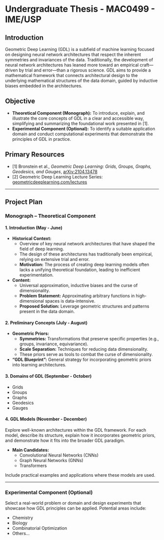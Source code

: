 # Undergraduate Thesis - MAC0499 - IME/USP

## Introduction  
Geometric Deep Learning (GDL) is a subfield of machine learning focused on designing neural network architectures that respect the inherent symmetries and invariances of the data. Traditionally, the development of neural network architectures has leaned more toward an empirical craft—driven by trial and error—than a rigorous science. GDL aims to provide a mathematical framework that connects architectural design to the underlying mathematical structures of the data domain, guided by inductive biases embedded in the architectures.

## Objective
- **Theoretical Component (Monograph):** To introduce, explain, and illustrate the core concepts of GDL in a clear and accessible way, simplifying and summarizing the foundational work presented in [1].  
- **Experimental Component (Optional):** To identify a suitable application domain and conduct computational experiments that demonstrate the principles of GDL in practice.

## Primary Resources
- [1] Bronstein et al., *Geometric Deep Learning: Grids, Groups, Graphs, Geodesics, and Gauges*, [arXiv:2104.13478](https://arxiv.org/pdf/2104.13478)  
- [2] Geometric Deep Learning Lecture Series: [geometricdeeplearning.com/lectures](https://geometricdeeplearning.com/lectures)

---

## Project Plan  

### Monograph – Theoretical Component

#### 1. Introduction  (May - June)
- **Historical Context:**  
  - Overview of key neural network architectures that have shaped the field of deep learning.  
  - The design of these architectures has traditionally been empirical, relying on extensive trial and error.  
  - **Motivation:** The process of creating deep learning models often lacks a unifying theoretical foundation, leading to inefficient experimentation.  
- **Content:**
  - Universal approximation, inductive biases and the curse of dimensionality.     
  - **Problem Statement:** Approximating arbitrary functions in high-dimensional spaces is data-intensive.    
  - **Proposed Solution:** Leverage geometric structures and patterns present in the data domain.  


#### 2. Preliminary Concepts  (July - August)
- **Geometric Priors:**  
  - **Symmetries:** Transformations that preserve specific properties (e.g., groups, invariance, equivariance).  
  - **Scale Separation:** Techniques for reducing data dimensionality.  
  - These priors serve as tools to combat the curse of dimensionality.  
- **“GDL Blueprint”:** General strategy for incorporating geometric priors into learning architectures.

#### 3. Domains of GDL (September - October)
- Grids  
- Groups  
- Graphs  
- Geodesics  
- Gauges

#### 4. GDL Models  (November - December)
Explore well-known architectures within the GDL framework. For each model, describe its structure, explain how it incorporates geometric priors, and demonstrate how it fits into the broader GDL paradigm.

- **Main Candidates:**  
  - Convolutional Neural Networks (CNNs)  
  - Graph Neural Networks (GNNs)  
  - Transformers  

Include practical examples and applications where these models are used.

---

### Experimental Component (Optional)  
Select a real-world problem or domain and design experiments that showcase how GDL principles can be applied. Potential areas include:  
- Chemistry  
- Biology  
- Combinatorial Optimization  
- Others...
